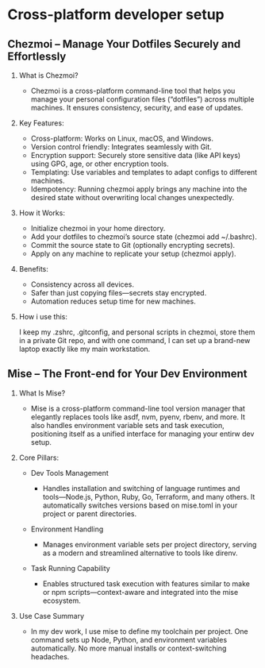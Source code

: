 # Cross-platform developer setup

  ## Chezmoi – Manage Your Dotfiles Securely and Effortlessly 
  1. What is Chezmoi?
      - Chezmoi is a cross-platform command-line tool that helps you manage your personal configuration files (“dotfiles”) across multiple machines. It ensures consistency, security, and ease of updates.
  3. Key Features:    
      - Cross-platform: Works on Linux, macOS, and Windows.
      - Version control friendly: Integrates seamlessly with Git.
      - Encryption support: Securely store sensitive data (like API keys) using GPG, age, or other encryption tools.
      - Templating: Use variables and templates to adapt configs to different machines.
      - Idempotency: Running chezmoi apply brings any machine into the desired state without overwriting local changes unexpectedly.
  
  4. How it Works:
      - Initialize chezmoi in your home directory.
      - Add your dotfiles to chezmoi’s source state (chezmoi add ~/.bashrc).
      - Commit the source state to Git (optionally encrypting secrets).
      - Apply on any machine to replicate your setup (chezmoi apply).
      
  5. Benefits:
      - Consistency across all devices.
      - Safer than just copying files—secrets stay encrypted.
      - Automation reduces setup time for new machines.
      
  6. How i use this:
      
      I keep my .zshrc, .gitconfig, and personal scripts in chezmoi, store them in a private Git repo, and with one command, I can set up a brand-new laptop exactly like my main workstation.

  ## Mise – The Front-end for Your Dev Environment
  
  1. What Is Mise?
     - Mise is a cross-platform command-line tool version manager that elegantly replaces tools like asdf, nvm, pyenv, rbenv, and more. It also handles environment variable sets and task execution, positioning itself as a unified interface for managing your entirw dev setup.

  2. Core Pillars:
      - Dev Tools Management
         - Handles installation and switching of language runtimes and tools—Node.js, Python, Ruby, Go, Terraform, and many others. It automatically switches versions based on mise.toml in your project or parent directories.
    
      - Environment Handling
        - Manages environment variable sets per project directory, serving as a modern and streamlined alternative to tools like direnv.
    
      - Task Running Capability
        - Enables structured task execution with features similar to make or npm scripts—context-aware and integrated into the mise ecosystem.

  3. Use Case Summary
        
      - In my dev work, I use mise to define my toolchain per project. One command sets up Node, Python, and environment variables automatically. No more manual installs or context-switching headaches.
      
